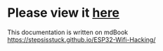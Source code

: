 # Please view it [here](https://stepsisstuck.github.io/ESP32-Wifi-Hacking/)
This documentation is written on mdBook
https://stepsisstuck.github.io/ESP32-Wifi-Hacking/
